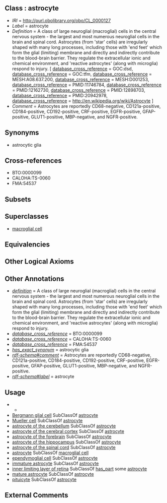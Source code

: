 
## Class : astrocyte

 * *IRI* = http://purl.obolibrary.org/obo/CL_0000127
 * *Label* = astrocyte
 * *Definition* = A class of large neuroglial (macroglial) cells in the central nervous system - the largest and most numerous neuroglial cells in the brain and spinal cord. Astrocytes (from 'star' cells) are irregularly shaped with many long processes, including those with 'end feet' which form the glial (limiting) membrane and directly and indirectly contribute to the blood-brain barrier. They regulate the extracellular ionic and chemical environment, and 'reactive astrocytes' (along with microglia) respond to injury. [ [database_cross_reference](../../ef/oboInOwl#hasDbXref.md) = GOC:dsd, [database_cross_reference](../../ef/oboInOwl#hasDbXref.md) = GOC:tfm, [database_cross_reference](../../ef/oboInOwl#hasDbXref.md) = MESH:A08.637.200, [database_cross_reference](../../ef/oboInOwl#hasDbXref.md) = MESH:D001253, [database_cross_reference](../../ef/oboInOwl#hasDbXref.md) = PMID:11746784, [database_cross_reference](../../ef/oboInOwl#hasDbXref.md) = PMID:12162730, [database_cross_reference](../../ef/oboInOwl#hasDbXref.md) = PMID:12898703, [database_cross_reference](../../ef/oboInOwl#hasDbXref.md) = PMID:20942978, [database_cross_reference](../../ef/oboInOwl#hasDbXref.md) = http://en.wikipedia.org/wiki/Astrocyte ]
 * *Comment* = Astrocytes are reportedly CD68-negative, CD121a-positive, CD184-positive, CD192-positive, CRF-positive, EGFR-positive, GFAP-positive, GLUT1-positive, MBP-negative, and NGFR-positive.

## Synonyms

 * astrocytic glia

## Cross-references

 * BTO:0000099
 * CALOHA:TS-0060
 * FMA:54537

## Subsets


## Superclasses

 * [macroglial cell](../../CL/26/CL_0000126.md)

## Equivalencies


## Other Logical Axioms


## Other Annotations

 * *[definition](../../IAO/15/IAO_0000115.md)* = A class of large neuroglial (macroglial) cells in the central nervous system - the largest and most numerous neuroglial cells in the brain and spinal cord. Astrocytes (from 'star' cells) are irregularly shaped with many long processes, including those with 'end feet' which form the glial (limiting) membrane and directly and indirectly contribute to the blood-brain barrier. They regulate the extracellular ionic and chemical environment, and 'reactive astrocytes' (along with microglia) respond to injury.
 * *[database_cross_reference](../../ef/oboInOwl#hasDbXref.md)* = BTO:0000099
 * *[database_cross_reference](../../ef/oboInOwl#hasDbXref.md)* = CALOHA:TS-0060
 * *[database_cross_reference](../../ef/oboInOwl#hasDbXref.md)* = FMA:54537
 * *[has_exact_synonym](../../ym/oboInOwl#hasExactSynonym.md)* = astrocytic glia
 * *[rdf-schema#comment](../../nt/rdf-schema#comment.md)* = Astrocytes are reportedly CD68-negative, CD121a-positive, CD184-positive, CD192-positive, CRF-positive, EGFR-positive, GFAP-positive, GLUT1-positive, MBP-negative, and NGFR-positive.
 * *[rdf-schema#label](../../el/rdf-schema#label.md)* = astrocyte

## Usage

 * -
 * [Bergmann glial cell](../../CL/44/CL_0000644.md) SubClassOf [astrocyte](../../CL/27/CL_0000127.md)
 * [Mueller cell](../../CL/36/CL_0000636.md) SubClassOf [astrocyte](../../CL/27/CL_0000127.md)
 * [astrocyte of the cerebellum](../../CL/03/CL_0002603.md) SubClassOf [astrocyte](../../CL/27/CL_0000127.md)
 * [astrocyte of the cerebral cortex](../../CL/05/CL_0002605.md) SubClassOf [astrocyte](../../CL/27/CL_0000127.md)
 * [astrocyte of the forebrain](../../CL/00/CL_0012000.md) SubClassOf [astrocyte](../../CL/27/CL_0000127.md)
 * [astrocyte of the hippocampus](../../CL/04/CL_0002604.md) SubClassOf [astrocyte](../../CL/27/CL_0000127.md)
 * [astrocyte of the spinal cord](../../CL/06/CL_0002606.md) SubClassOf [astrocyte](../../CL/27/CL_0000127.md)
 * [astrocyte](../../CL/27/CL_0000127.md) SubClassOf [macroglial cell](../../CL/26/CL_0000126.md)
 * [ependymoglial cell](../../CL/83/CL_0000683.md) SubClassOf [astrocyte](../../CL/27/CL_0000127.md)
 * [immature astrocyte](../../CL/26/CL_0002626.md) SubClassOf [astrocyte](../../CL/27/CL_0000127.md)
 * [inner limiting layer of retina](../../UBERON/94/UBERON_0001794.md) SubClassOf [has_part](../../BFO/51/BFO_0000051.md) some [astrocyte](../../CL/27/CL_0000127.md)
 * [mature astrocyte](../../CL/27/CL_0002627.md) SubClassOf [astrocyte](../../CL/27/CL_0000127.md)
 * [pituicyte](../../CL/45/CL_0000645.md) SubClassOf [astrocyte](../../CL/27/CL_0000127.md)

## External Comments

